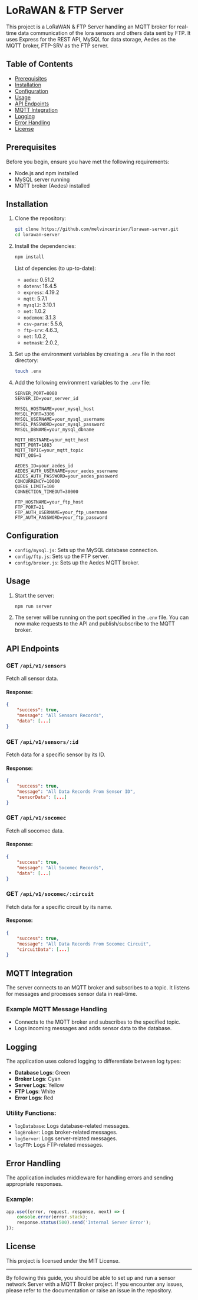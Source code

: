 # LoRaWAN & FTP Server

This project is a LoRaWAN & FTP Server handling an MQTT broker for real-time data communication of the lora sensors and others data sent by FTP. It uses Express for the REST API, MySQL for data storage, Aedes as the MQTT broker, FTP-SRV as the FTP server.

## Table of Contents

- [Prerequisites](#prerequisites)
- [Installation](#installation)
- [Configuration](#configuration)
- [Usage](#usage)
- [API Endpoints](#api-endpoints)
- [MQTT Integration](#mqtt-integration)
- [Logging](#logging)
- [Error Handling](#error-handling)
- [License](#license)

## Prerequisites

Before you begin, ensure you have met the following requirements:

- Node.js and npm installed
- MySQL server running
- MQTT broker (Aedes) installed

## Installation

1. Clone the repository:
    ```sh
    git clone https://github.com/melvincurinier/lorawan-server.git
    cd lorawan-server
    ```

2. Install the dependencies:
    ```sh
    npm install
    ```

    List of depencies (to up-to-date):
    - `aedes`: 0.51.2
    - `dotenv`: 16.4.5
    - `express`: 4.19.2
    - `mqtt`: 5.7.1
    - `mysql2`: 3.10.1
    - `net`: 1.0.2
    - `nodemon`: 3.1.3
    - `csv-parse`: 5.5.6,
    - `ftp-srv`: 4.6.3,
    - `net`: 1.0.2,
    - `netmask`: 2.0.2,


3. Set up the environment variables by creating a `.env` file in the root directory:
    ```sh
    touch .env
    ```

4. Add the following environment variables to the `.env` file:
    ```env
    SERVER_PORT=8080
    SERVER_ID=your_server_id

    MYSQL_HOSTNAME=your_mysql_host
    MYSQL_PORT=3306
    MYSQL_USERNAME=your_mysql_username
    MYSQL_PASSWORD=your_mysql_password
    MYSQL_DBNAME=your_mysql_dbname

    MQTT_HOSTNAME=your_mqtt_host
    MQTT_PORT=1883
    MQTT_TOPIC=your_mqtt_topic
    MQTT_QOS=1

    AEDES_ID=your_aedes_id
    AEDES_AUTH_USERNAME=your_aedes_username
    AEDES_AUTH_PASSWORD=your_aedes_password
    CONCURRENCY=10000
    QUEUE_LIMIT=100
    CONNECTION_TIMEOUT=30000

    FTP_HOSTNAME=your_ftp_host
    FTP_PORT=21
    FTP_AUTH_USERNAME=your_ftp_username
    FTP_AUTH_PASSWORD=your_ftp_password
    ```

## Configuration

- `config/mysql.js`: Sets up the MySQL database connection.
- `config/ftp.js`: Sets up the FTP server.
- `config/broker.js`: Sets up the Aedes MQTT broker.

## Usage

1. Start the server:
    ```sh
    npm run server
    ```

2. The server will be running on the port specified in the `.env` file. You can now make requests to the API and publish/subscribe to the MQTT broker.

## API Endpoints

### GET `/api/v1/sensors`

Fetch all sensor data.

#### Response:
```json
{
    "success": true,
    "message": "All Sensors Records",
    "data": [...]
}
```

### GET `/api/v1/sensors/:id`

Fetch data for a specific sensor by its ID.

#### Response:
```json
{
    "success": true,
    "message": "All Data Records From Sensor ID",
    "sensorData": [...]
}
```

### GET `/api/v1/socomec`

Fetch all socomec data.

#### Response:
```json
{
    "success": true,
    "message": "All Socomec Records",
    "data": [...]
}
```

### GET `/api/v1/socomec/:circuit`

Fetch data for a specific circuit by its name.

#### Response:
```json
{
    "success": true,
    "message": "All Data Records From Socomec Circuit",
    "circuitData": [...]
}
```

## MQTT Integration

The server connects to an MQTT broker and subscribes to a topic. It listens for messages and processes sensor data in real-time.

### Example MQTT Message Handling

- Connects to the MQTT broker and subscribes to the specified topic.
- Logs incoming messages and adds sensor data to the database.

## Logging

The application uses colored logging to differentiate between log types:

- **Database Logs**: Green
- **Broker Logs**: Cyan
- **Server Logs**: Yellow
- **FTP Logs**: White
- **Error Logs**: Red

### Utility Functions:

- `logDatabase`: Logs database-related messages.
- `logBroker`: Logs broker-related messages.
- `logServer`: Logs server-related messages.
- `logFTP`: Logs FTP-related messages.

## Error Handling

The application includes middleware for handling errors and sending appropriate responses.

### Example:

```javascript
app.use((error, request, response, next) => {
    console.error(error.stack);
    response.status(500).send('Internal Server Error');
});
```

## License

This project is licensed under the MIT License.

---

By following this guide, you should be able to set up and run a sensor network Server with a MQTT Broker project. If you encounter any issues, please refer to the documentation or raise an issue in the repository.